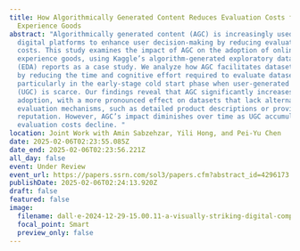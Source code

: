 ```yaml
---
title: How Algorithmically Generated Content Reduces Evaluation Costs for
  Experience Goods
abstract: "Algorithmically generated content (AGC) is increasingly used by
  digital platforms to enhance user decision-making by reducing evaluation
  costs. This study examines the impact of AGC on the adoption of online
  experience goods, using Kaggle’s algorithm-generated exploratory data analysis
  (EDA) reports as a case study. We analyze how AGC facilitates dataset adoption
  by reducing the time and cognitive effort required to evaluate datasets,
  particularly in the early-stage cold start phase when user-generated content
  (UGC) is scarce. Our findings reveal that AGC significantly increases early
  adoption, with a more pronounced effect on datasets that lack alternative
  evaluation mechanisms, such as detailed product descriptions or provider
  reputation. However, AGC’s impact diminishes over time as UGC accumulates and
  evaluation costs decline. "
location: Joint Work with Amin Sabzehzar, Yili Hong, and Pei-Yu Chen
date: 2025-02-06T02:23:55.085Z
date_end: 2025-02-06T02:23:56.221Z
all_day: false
event: Under Review
event_url: https://papers.ssrn.com/sol3/papers.cfm?abstract_id=4296173
publishDate: 2025-02-06T02:24:13.920Z
draft: false
featured: false
image:
  filename: dall·e-2024-12-29-15.00.11-a-visually-striking-digital-composition-representing-the-omis-34-class-themes-of-science-information-technology-business-and-society.-central-to-th.webp
  focal_point: Smart
  preview_only: false
---
```

